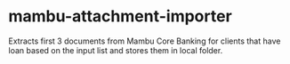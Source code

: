 # mambu-attachment-importer

Extracts first 3 documents from Mambu Core Banking for clients that have loan based on the input list and stores them in local folder.
